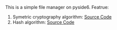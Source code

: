 This is a simple file manager on pyside6.
Featrue:
1) Symetric cryptography algorithm: [Source Code](https://github.com/Filimon4/python_file_manager/tree/main/modules/security/CipherAlgo.py)
2) Hash algorithm: [Source Code](https://github.com/Filimon4/python_file_manager/tree/main/modules/security/HashAlgo.py)
